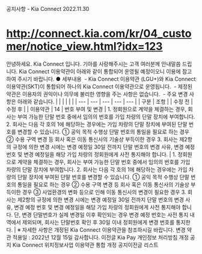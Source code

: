 공지사항 - Kia Connect
2022.11.30
# http://connect.kia.com/kr/04_customer/notice_view.html?idx=123
안녕하세요. Kia Connect 입니다.
기아를 사랑해주시는 고객 여러분께 안내말씀 드립니다.
Kia Connect 이용약관이 아래와 같이 통합되어 운영될 예정이오니 이용에 참고하여 주시기 바랍니다.
● 세부내용
 - Kia Connect 이용약관 (LGU+)와 Kia Connect 이용약관(SKT)이 통합되어 하나의 Kia Connect 이용약관으로 운영됩니다.
 - 제정된 약관은 이용자의 권익이나 의무에 불리한 영향을 주는 사항은 없습니다.
 - 주요 변경 사항은 아래와 같습니다.
|  |  |  |  |  |
| --- | --- | --- | --- | --- |
| 구분 | 조항 | | 수정 전 | 수정 후 |
| 이용약관 | 14 | 번호 부여 및 변경 | 1. 정회원으로 계약을 체결하는 경우, 회사는 부여 가능한 단말 번호 중에서 임의의 번호를 가입 차량의 단말 장치에 부여합니다.  2. 회사는 다음 각 호의 1에 해당하는 경우에는 가입 차량의 단말 장치에 부여된 단말 번호를 변경할 수 있습니다.  ① 공익 목적 수행상 단말 번호의 통일을 필요로 하는 경우  ② 수용 구역 변경 등 회사 혹은 이동 통신사의 기술상 부득이한 경우  3. 회사는 제2항의 규정에 의한 변경 시에는 변경 예정일 30일 전까지 단말 번호의 변경 사유, 변경 예정 번호 및 변경 예정일을 해당 가입 차량의 정회원에게 사전 통지해야 합니다. | 1. 정회원으로 계약을 체결하는 경우, 회사는 부여 가능한 단말 번호 중에서 임의의 번호를 가입 차량의 단말 장치에 부여합니다.  2. 회사는 다음 각 호의 1에 해당하는 경우에는 가입 차량의 단말 장치에 부여된 단말 번호를 변경할 수 있습니다.  ① 공익 목적 수행상 단말 번호의 통일을 필요로 하는 경우  ② 수용 구역 변경 등 회사 혹은 이동 통신사의 기술상 부득이한 경우  ③ 사업환경의 변화 등으로 인해 이동 통신사의 변경이 필요한 경우  3. 회사는 제2항의 규정에 의한 변경 시에는 변경 예정일 30일 전까지 단말 번호의 변경 사유, 변경 예정 번호 및 변경 예정일을 해당 가입 차량의 정회원에게 사전 통지해야 합니다. 단, 변경 단말번호가 실제 변경일 이후 확인되는 경우 변경 예정 번호는 사전 통지 내역에서 제외되며, 회사는 단말번호 확인 후 30일 이내 정회원에게 변경 번호를 통지한다. |
※ 자세한 사항은 개정된 Kia Connect 이용약관을 참조하시길 바랍니다.
변경 약관 적용일 : 2022년 12월 15일
감사합니다.
이전글 Kia Pay 개인정보 처리방침 개정 공지
Kia Connect 위치정보사업 이용약관 통합 개정 공지이전글
리스트